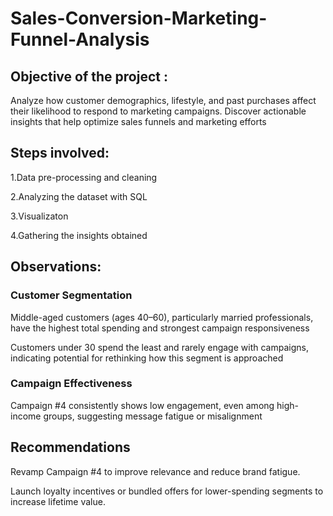 # Sales-Conversion-Marketing-Funnel-Analysis

## Objective of the project :

Analyze how customer demographics, lifestyle, and past purchases affect their likelihood to respond to marketing campaigns. Discover actionable insights that help optimize sales funnels and marketing efforts

## Steps involved:

1.Data pre-processing and cleaning

2.Analyzing the dataset with SQL

3.Visualizaton

4.Gathering the insights obtained

## Observations:

### Customer Segmentation
Middle-aged customers (ages 40–60), particularly married professionals, have the highest total spending and strongest campaign responsiveness

Customers under 30 spend the least and rarely engage with campaigns, indicating potential for rethinking how this segment is approached

### Campaign Effectiveness

Campaign #4 consistently shows low engagement, even among high-income groups, suggesting message fatigue or misalignment

## Recommendations

Revamp Campaign #4 to improve relevance and reduce brand fatigue.

Launch loyalty incentives or bundled offers for lower-spending segments to increase lifetime value.

